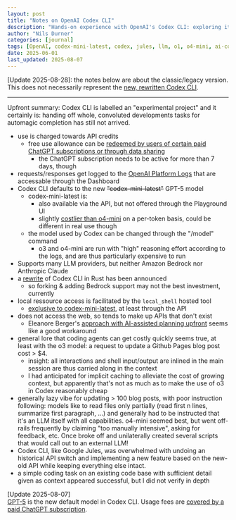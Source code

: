 ```yaml
---
layout: post
title: "Notes on OpenAI Codex CLI"
description: "Hands-on experience with OpenAI's Codex CLI: exploring its capabilities, limitations, pricing, and practical usage insights for developers working with AI-assisted coding."
author: "Nils Durner"
categories: [journal]
tags: [OpenAI, codex-mini-latest, codex, jules, llm, o1, o4-mini, ai-coding]
date: 2025-06-01
last_updated: 2025-08-07
---
```


[Update 2025-08-28]: the notes below are about the classic/legacy version. This does not necessarily represent the [new, rewritten Codex CLI](codex-cli-native).

---

Upfront summary: Codex CLI is labelled an "experimental project" and it certainly is: handing off whole, convoluted developments tasks for automagic completion has still not arrived.

* use is charged towards API credits
    * free use allowance can be [redeemed by users of certain paid ChatGPT subscriptions or through data sharing](https://x.com/fouadmatin/status/1923906279929778594)
        * the ChatGPT subscription needs to be active for more than 7 days, though
* requests/responses get logged to the [OpenAI Platform Logs](https://platform.openai.com/logs) that are accessable through the Dashboard
* Codex CLI defaults to the new ~~"codex-mini-latest"~~ GPT-5 model
    * codex-mini-latest is:
        * also available via the API, but not offered through the Playground UI
        * slightly [costlier than o4-mini](https://platform.openai.com/docs/models/compare?model=codex-mini-latest) on a per-token basis, could be different in real use though
    * the model used by Codex can be changed through the "/model" command
        * o3 and o4-mini are run with "high" reasoning effort according to the logs, and are thus particularly expensive to run
* Supports many LLM providers, but neither Amazon Bedrock nor Anthropic Claude
* a [rewrite](https://x.com/OpenAIDevs/status/1928556712291877327) of Codex CLI in Rust has been announced
    * so forking & adding Bedrock support may not the best investment, currently
* local ressource access is facilitated by the `local_shell` hosted tool
    * [exclusive to codex-mini-latest](https://platform.openai.com/docs/guides/tools-local-shell), at least through the API
* does not access the web, so tends to make up APIs that don't exist
    * Eleanore Berger's [approach with AI-assisted planning upfront](https://x.com/intellectronica/status/1928471155179954344) seems like a good workaround
* general lore that coding agents can get costly quickly seems true, at least with the o3 model: a request to update a Github Pages blog post cost > $4.
    * insight: all interactions and shell input/output are inlined in the main session are thus carried along in the context
    * I had anticipated for implicit caching to alleviate the cost of growing context, but apparently that's not as much as to make the use of o3 in Codex reasonably cheap
* generally lazy vibe for updating > 100 blog posts, with poor instruction following: models like to read files only partially (read first n lines, summarize first paragraph, ...) and generally had to be instructed that it's an LLM itself with all capabilities. o4-mini seemed best, but went off-rails frequently by claiming "too manually intensive", asking for feedback, etc. Once broke off and unilaterally created several scripts that would call out to an external LLM!
* Codex CLI, like Google Jules, was overwhelmed with undoing an historical API switch and implementing a new feature based on the new-old API while keeping everything else intact.
* a simple coding task on an existing code base with sufficient detail given as context appeared successful, but I did not verify in depth

[Update 2025-08-07]  
[GPT-5](openai-gpt-5) is the new default model in Codex CLI. Usage fees are [covered by a paid ChatGPT subscription](https://x.com/OpenAIDevs/status/1953559797883891735).